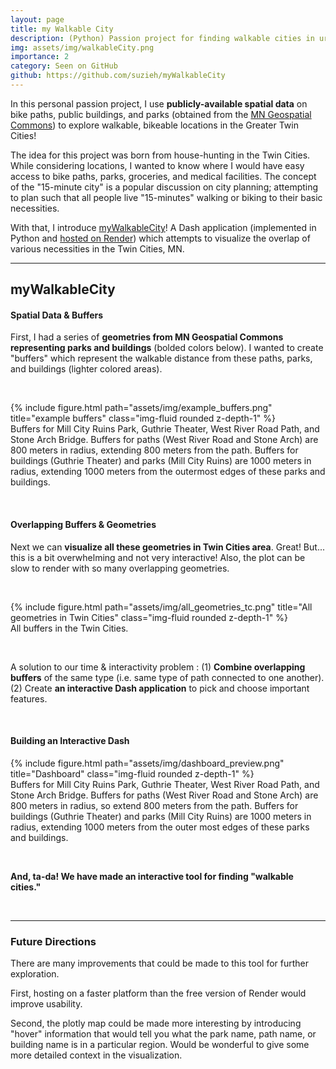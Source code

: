 ```yaml
---
layout: page
title: my Walkable City
description: (Python) Passion project for finding walkable cities in urban MN.
img: assets/img/walkableCity.png
importance: 2
category: Seen on GitHub
github: https://github.com/suzieh/myWalkableCity
---
```


In this personal passion project, I use **publicly-available spatial data** on bike paths, public buildings, and parks (obtained from the <a href="https://gisdata.mn.gov/">MN Geospatial Commons</a>) to explore walkable, bikeable locations in the Greater Twin Cities!


The idea for this project was born from house-hunting in the Twin Cities. While considering locations, I wanted to know where I would have easy access to bike paths, parks, groceries, and medical facilities. The concept of the "15-minute city" is a popular discussion on city planning; attempting to plan such that all people live "15-minutes" walking or biking to their basic necessities.


With that, I introduce <a href="https://github.com/suzieh/myWalkableCity">myWalkableCity</a>! A Dash application (implemented in Python and <a href="https://mywalkablecity.onrender.com/">hosted on Render</a>) which attempts to visualize the overlap of various necessities in the Twin Cities, MN.


___


## myWalkableCity


#### Spatial Data & Buffers

First, I had a series of **geometries from MN Geospatial Commons representing parks and buildings** (bolded colors below). I wanted to create "buffers" which represent the walkable distance from these paths, parks, and buildings (lighter colored areas).

<p>&nbsp;</p>

<div class="row justify-content-sm-center">
    <div class="col-7">
        {% include figure.html path="assets/img/example_buffers.png" title="example buffers" class="img-fluid rounded z-depth-1" %}
    </div>
</div>
<div class="caption">
    Buffers for Mill City Ruins Park, Guthrie Theater, West River Road Path, and Stone Arch Bridge. Buffers for paths (West River Road and Stone Arch) are 800 meters in radius, extending 800 meters from the path. Buffers for buildings (Guthrie Theater) and parks (Mill City Ruins) are 1000 meters in radius, extending 1000 meters from the outermost edges of these parks and buildings. 
</div>

<p>&nbsp;</p>

#### Overlapping Buffers & Geometries

Next we can **visualize all these geometries in Twin Cities area**. Great! But... this is a bit overwhelming and not very interactive! Also, the plot can be slow to render with so many overlapping geometries.

<p>&nbsp;</p>

<div class="row justify-content-sm-center">
    <div class="col-6">
        {% include figure.html path="assets/img/all_geometries_tc.png" title="All geometries in Twin Cities" class="img-fluid rounded z-depth-1" %}
    </div>
</div>
<div class="caption">
    All buffers in the Twin Cities.
</div>

<p>&nbsp;</p>

A solution to our time & interactivity problem : (1) **Combine overlapping buffers** of the same type (i.e. same type of path connected to one another). (2) Create **an interactive Dash application** to pick and choose important features.

<p>&nbsp;</p>

#### Building an Interactive Dash

<div class="row justify-content-sm-center">
    <div class="col">
        {% include figure.html path="assets/img/dashboard_preview.png" title="Dashboard" class="img-fluid rounded z-depth-1" %}
    </div>
</div>
<div class="caption">
    Buffers for Mill City Ruins Park, Guthrie Theater, West River Road Path, and Stone Arch Bridge. Buffers for paths (West River Road and Stone Arch) are 800 meters in radius, so extend 800 meters from the path. Buffers for buildings (Guthrie Theater) and parks (Mill City Ruins) are 1000 meters in radius, extending 1000 meters from the outer most edges of these parks and buildings. 
</div>

<p>&nbsp;</p>


**And, ta-da! We have made an interactive tool for finding "walkable cities."**

<p>&nbsp;</p>

___


### Future Directions


There are many improvements that could be made to this tool for further exploration.


First, hosting on a faster platform than the free version of Render would improve usability.


Second, the plotly map could be made more interesting by introducing "hover" information that would tell you what the park name, path name, or building name is in a particular region. Would be wonderful to give some more detailed context in the visualization.

